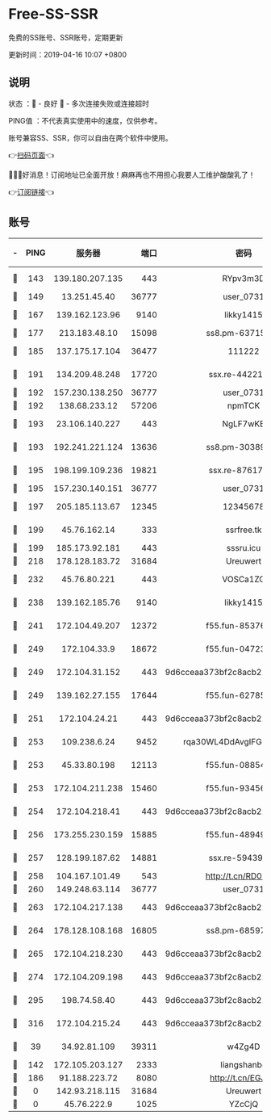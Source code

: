 # Free-SS-SSR

免费的SS账号、SSR账号，定期更新

更新时间：2019-04-16 10:07 +0800

## 说明

状态     ：🙂 - 良好 🙁 - 多次连接失败或连接超时

PING值   ：不代表真实使用中的速度，仅供参考。

账号兼容SS、SSR，你可以自由在两个软件中使用。

👉[扫码页面](https://liesauer.github.io/Free-SS-SSR/)👈

🎉🎉🎉好消息！订阅地址已全面开放！麻麻再也不用担心我要人工维护酸酸乳了！

👉[订阅链接](https://www.liesauer.net/yogurt/subscribe?ACCESS_TOKEN=DAYxR3mMaZAsaqUb)👈

## 账号

|-|PING|服务器|端口|密码|加密方式|区域|
|:----:|:----:|:-----:|-----:|:----:|:----:|:----:|
|🙂|143|139.180.207.135|443|RYpv3m3D|aes-256-cfb|JP|
|🙂|149|13.251.45.40|36777|user_0731|chacha20|SG|
|🙂|167|139.162.123.96|9140|likky1415|aes-256-cfb|JP|
|🙂|177|213.183.48.10|15098|ss8.pm-63715751|rc4-md5|RU|
|🙂|185|137.175.17.104|36477|111222|aes-256-cfb|US|
|🙂|191|134.209.48.248|17720|ssx.re-44221085|aes-256-cfb|US|
|🙂|192|157.230.138.250|36777|user_0731|chacha20|US|
|🙂|192|138.68.233.12|57206|npmTCK|rc4-md5|US|
|🙂|193|23.106.140.227|443|NgLF7wKB|aes-256-cfb|US|
|🙂|193|192.241.221.124|13636|ss8.pm-30389881|aes-256-cfb|US|
|🙂|195|198.199.109.236|19821|ssx.re-87617585|aes-256-cfb|US|
|🙂|195|157.230.140.151|36777|user_0731|chacha20|US|
|🙂|197|205.185.113.67|12345|12345678|aes-256-cfb|US|
|🙂|199|45.76.162.14|333|ssrfree.tk|aes-256-cfb|SG|
|🙂|199|185.173.92.181|443|sssru.icu|rc4-md5|RU|
|🙂|218|178.128.183.72|31684|Ureuwert|chacha20|US|
|🙂|232|45.76.80.221|443|VOSCa1ZG|aes-256-cfb|DE|
|🙂|238|139.162.185.76|9140|likky1415|aes-256-cfb|DE|
|🙂|241|172.104.49.207|12372|f55.fun-85376024|aes-256-cfb|SG|
|🙂|249|172.104.33.9|18672|f55.fun-04723964|aes-256-cfb|SG|
|🙂|249|172.104.31.152|443|9d6cceaa373bf2c8acb22e60b6a58be6|aes-256-cfb|US|
|🙂|249|139.162.27.155|17644|f55.fun-62785557|aes-256-cfb|SG|
|🙂|251|172.104.24.21|443|9d6cceaa373bf2c8acb22e60b6a58be6|aes-256-cfb|US|
|🙂|253|109.238.6.24|9452|rqa30WL4DdAvgIFG6Fs3znzTa|aes-256-cfb|FR|
|🙂|253|45.33.80.198|12113|f55.fun-08854609|aes-256-cfb|US|
|🙂|253|172.104.211.238|15460|f55.fun-93456939|aes-256-cfb|US|
|🙂|254|172.104.218.41|443|9d6cceaa373bf2c8acb22e60b6a58be6|aes-256-cfb|US|
|🙂|256|173.255.230.159|15885|f55.fun-48949694|aes-256-cfb|US|
|🙂|257|128.199.187.62|14881|ssx.re-59439256|aes-256-cfb|SG|
|🙂|258|104.167.101.49|543|http://t.cn/RD0D7sx|rc4-md5|CA|
|🙂|260|149.248.63.114|36777|user_0731|chacha20|CA|
|🙂|263|172.104.217.138|443|9d6cceaa373bf2c8acb22e60b6a58be6|aes-256-cfb|US|
|🙂|264|178.128.108.168|16805|ss8.pm-68597133|aes-256-cfb|SG|
|🙂|265|172.104.218.230|443|9d6cceaa373bf2c8acb22e60b6a58be6|aes-256-cfb|US|
|🙂|274|172.104.209.198|443|9d6cceaa373bf2c8acb22e60b6a58be6|aes-256-cfb|US|
|🙂|295|198.74.58.40|443|9d6cceaa373bf2c8acb22e60b6a58be6|aes-256-cfb|US|
|🙂|316|172.104.215.24|443|9d6cceaa373bf2c8acb22e60b6a58be6|aes-256-cfb|US|
|🙂|39|34.92.81.109|39311|w4Zg4D|chacha20-ietf|US|
|🙂|142|172.105.203.127|2333|liangshanbo|chacha20|JP|
|🙁|186|91.188.223.72|8080|http://t.cn/EGJIyrl|rc4-md5|RU|
|🙁|0|142.93.218.115|31684|Ureuwert|chacha20|IN|
|🙁|0|45.76.222.9|1025|YZcCjQ|rc4-md5|JP|
